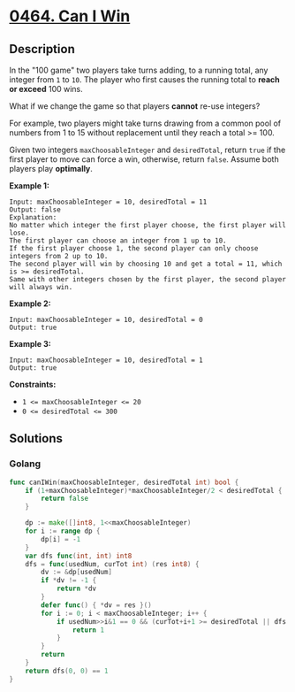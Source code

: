 # [0464. Can I Win](https://leetcode.cn/problems/can-i-win/)

## Description


In the "100 game" two players take turns adding, to a running total, any integer from `1` to `10`. The player who first causes the running total to **reach or exceed** 100 wins.

What if we change the game so that players **cannot** re-use integers?

For example, two players might take turns drawing from a common pool of numbers from 1 to 15 without replacement until they reach a total >= 100.

Given two integers `maxChoosableInteger` and `desiredTotal`, return `true` if the first player to move can force a win, otherwise, return `false`. Assume both players play **optimally**.

 

**Example 1:**

```
Input: maxChoosableInteger = 10, desiredTotal = 11
Output: false
Explanation:
No matter which integer the first player choose, the first player will lose.
The first player can choose an integer from 1 up to 10.
If the first player choose 1, the second player can only choose integers from 2 up to 10.
The second player will win by choosing 10 and get a total = 11, which is >= desiredTotal.
Same with other integers chosen by the first player, the second player will always win.
```

**Example 2:**

```
Input: maxChoosableInteger = 10, desiredTotal = 0
Output: true
```

**Example 3:**

```
Input: maxChoosableInteger = 10, desiredTotal = 1
Output: true
```

 

**Constraints:**

- `1 <= maxChoosableInteger <= 20`
- `0 <= desiredTotal <= 300`







## Solutions

<!-- tabs:start -->

### **Golang**

```go
func canIWin(maxChoosableInteger, desiredTotal int) bool {
    if (1+maxChoosableInteger)*maxChoosableInteger/2 < desiredTotal {
        return false
    }

    dp := make([]int8, 1<<maxChoosableInteger)
    for i := range dp {
        dp[i] = -1
    }
    var dfs func(int, int) int8
    dfs = func(usedNum, curTot int) (res int8) {
        dv := &dp[usedNum]
        if *dv != -1 {
            return *dv
        }
        defer func() { *dv = res }()
        for i := 0; i < maxChoosableInteger; i++ {
            if usedNum>>i&1 == 0 && (curTot+i+1 >= desiredTotal || dfs(usedNum|1<<i, curTot+i+1) == 0) {
                return 1
            }
        }
        return
    }
    return dfs(0, 0) == 1
}
```

<!-- tabs:end -->